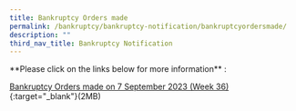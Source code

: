 ```yaml
---
title: Bankruptcy Orders made
permalink: /bankruptcy/bankruptcy-notification/bankruptcyordersmade/
description: ""
third_nav_title: Bankruptcy Notification
---
```

\*\*Please click on the links below for more information\*\*&nbsp;:<br>

[Bankruptcy Orders made on 7 September 2023 (Week 36)](/files/(150923)bankruptcyordersmadeweek36.pdf/){:target="\_blank"}(2MB)<br>